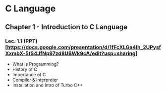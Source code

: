 # C Language

## Chapter 1 - Introduction to C Language

### Lec. 1.1 (PPT)[https://docs.google.com/presentation/d/1fFcXLGa4Ih_2UPysfXxmbX-5tS4JfNp97zd8UBWk9cA/edit?usp=sharing]
- What is Programming?
- History of C
- Importance of C
- Compiler & Interpreter
- Installation and Intro of Turbo C++
